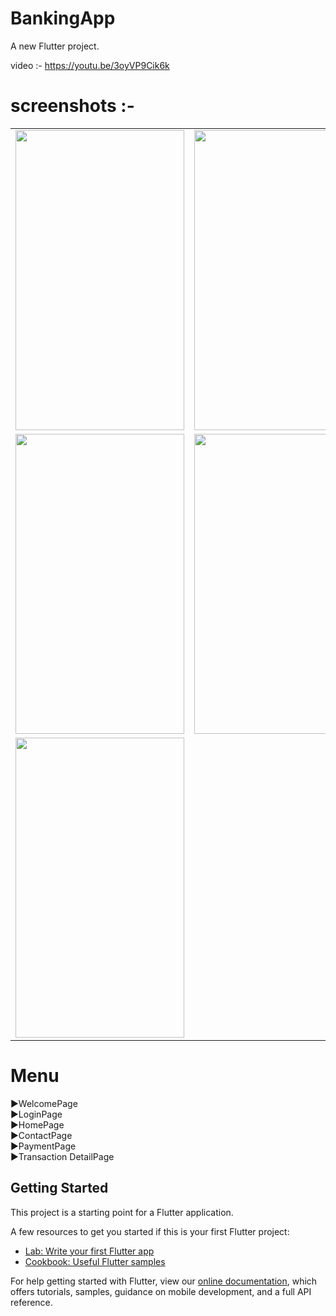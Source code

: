 # BankingApp

A new Flutter project.

video :- https://youtu.be/3oyVP9Cik6k

# screenshots :- 
<table>

  <tr>
    <td><img src="https://user-images.githubusercontent.com/55824155/114561991-b66e4800-9c8b-11eb-9b2d-6f2adf10b5af.jpg" width=270 height=480></td>
    <td><img src="https://user-images.githubusercontent.com/55824155/114562002-ba01cf00-9c8b-11eb-99eb-93dc914e0e16.jpg" width=270 height=480></td>
    <td><img src="https://user-images.githubusercontent.com/55824155/114562018-bcfcbf80-9c8b-11eb-98de-d02ae1cfcbf2.jpg" width=270 height=480></td>
  </tr>
    <tr>
    <td><img src="https://user-images.githubusercontent.com/55824155/114562027-bec68300-9c8b-11eb-85b9-cf5361d3797c.jpg" width=270 height=480></td>
    <td><img src="https://user-images.githubusercontent.com/55824155/114562049-c38b3700-9c8b-11eb-9e32-8b55037c56a8.jpg" width=270 height=480></td>
    <td><img src="https://user-images.githubusercontent.com/55824155/114562080-cab24500-9c8b-11eb-8b1a-32029bf48b53.jpg" width=270 height=480></td>
  </tr>
    <tr>
    <td><img src="https://user-images.githubusercontent.com/55824155/114562094-cede6280-9c8b-11eb-8245-8d2a86ec79c3.jpg" width=270 height=480></td>
  </tr>
 </table>

# Menu
▶️WelcomePage      
▶️LoginPage          
▶️HomePage      
▶️ContactPage    
▶️PaymentPage     
▶️Transaction DetailPage  

## Getting Started

This project is a starting point for a Flutter application.

A few resources to get you started if this is your first Flutter project:

- [Lab: Write your first Flutter app](https://flutter.dev/docs/get-started/codelab)
- [Cookbook: Useful Flutter samples](https://flutter.dev/docs/cookbook)

For help getting started with Flutter, view our
[online documentation](https://flutter.dev/docs), which offers tutorials,
samples, guidance on mobile development, and a full API reference.
